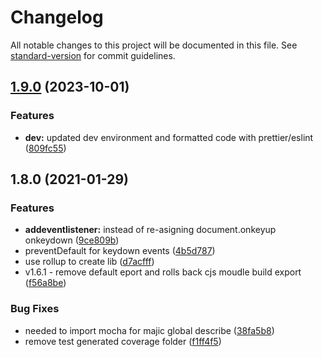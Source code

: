 # Changelog

All notable changes to this project will be documented in this file. See [standard-version](https://github.com/conventional-changelog/standard-version) for commit guidelines.

## [1.9.0](https://github.com/patomation/hotkey/compare/v1.8.0...v1.9.0) (2023-10-01)

### Features

- **dev:** updated dev environment and formatted code with prettier/eslint ([809fc55](https://github.com/patomation/hotkey/commit/809fc55fa453ac97562487ff4b7f0ab5c2886030))

## 1.8.0 (2021-01-29)

### Features

- **addeventlistener:** instead of re-asigning document.onkeyup onkeydown ([9ce809b](https://github.com/patomation/hotkey/commit/9ce809b4c1cca2459fd9323348df88368b1463e7))
- preventDefault for keydown events ([4b5d787](https://github.com/patomation/hotkey/commit/4b5d7871e43a97b6f216ba412c27893c779b2d5e))
- use rollup to create lib ([d7acfff](https://github.com/patomation/hotkey/commit/d7acfff9de8c1ad1a1a5fb253b836019d3406939))
- v1.6.1 - remove default eport and rolls back cjs moudle build export ([f56a8be](https://github.com/patomation/hotkey/commit/f56a8be67d8081b1fe1e7e190419e74ffb3d2c72))

### Bug Fixes

- needed to import mocha for majic global describe ([38fa5b8](https://github.com/patomation/hotkey/commit/38fa5b86744c94ef88e8008dea6bc1c86980fd48))
- remove test generated coverage folder ([f1ff4f5](https://github.com/patomation/hotkey/commit/f1ff4f5da5fb3d43d9063329ad5eec99060e679c))
